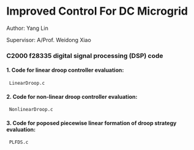 # Improved Control For DC Microgrid

Author: Yang Lin

Supervisor: A/Prof. Weidong Xiao

### C2000 f28335 digital signal processing (DSP) code 

#### 1. Code for linear droop controller evaluation: 
```
 LinearDroop.c
```

#### 2. Code for non-linear droop controller evaluation: 
```
 NonlinearDroop.c
```

#### 3. Code for poposed piecewise linear formation of droop strategy evaluation: 
```
 PLFDS.c
```



